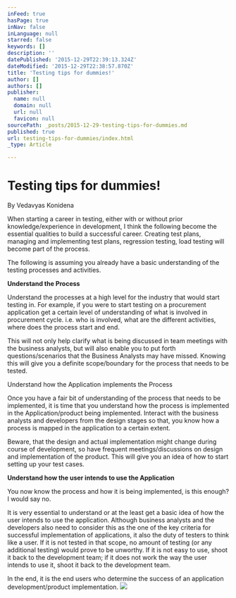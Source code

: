 ```yaml
---
inFeed: true
hasPage: true
inNav: false
inLanguage: null
starred: false
keywords: []
description: ''
datePublished: '2015-12-29T22:39:13.324Z'
dateModified: '2015-12-29T22:38:57.870Z'
title: 'Testing tips for dummies!'
author: []
authors: []
publisher:
  name: null
  domain: null
  url: null
  favicon: null
sourcePath: _posts/2015-12-29-testing-tips-for-dummies.md
published: true
url: testing-tips-for-dummies/index.html
_type: Article

---
```

[][0]

# Testing tips for dummies!

By Vedavyas Konidena

When starting a career in testing, either with or without prior knowledge/experience in development, I think the following become the essential qualities to build a successful career. Creating test plans, managing and implementing test plans, regression testing, load testing will become part of the process.

The following is assuming you already have a basic understanding of the testing processes and activities.

**Understand the Process**

Understand the processes at a high level for the industry that would start testing in. For example, if you were to start testing on a procurement application get a certain level of understanding of what is involved in procurement cycle. i.e. who is involved, what are the different activities, where does the process start and end.

This will not only help clarify what is being discussed in team meetings with the business analysts, but will also enable you to put forth questions/scenarios that the Business Analysts may have missed. Knowing this will give you a definite scope/boundary for the process that needs to be tested.

Understand how the Application implements the Process

Once you have a fair bit of understanding of the process that needs to be implemented, it is time that you understand how the process is implemented in the Application/product being implemented. Interact with the business analysts and developers from the design stages so that, you know how a process is mapped in the application to a certain extent.

Beware, that the design and actual implementation might change during course of development, so have frequent meetings/discussions on design and implementation of the product. This will give you an idea of how to start setting up your test cases.

**Understand how the user intends to use the Application**

You now know the process and how it is being implemented, is this enough? I would say no.

It is very essential to understand or at the least get a basic idea of how the user intends to use the application. Although business analysts and the developers also need to consider this as the one of the key criteria for successful implementation of applications, it also the duty of testers to think like a user. If it is not tested in that scope, no amount of testing (or any additional testing) would prove to be unworthy. If it is not easy to use, shoot it back to the development team; if it does not work the way the user intends to use it, shoot it back to the development team.

In the end, it is the end users who determine the success of an application development/product implementation.
![](https://the-grid-user-content.s3-us-west-2.amazonaws.com/11e86b17-da53-40d1-97e8-231a428328d1.png)

[0]: http://www.baytech.com.au/vbid-49dd3-elbnuu5kcc-POST